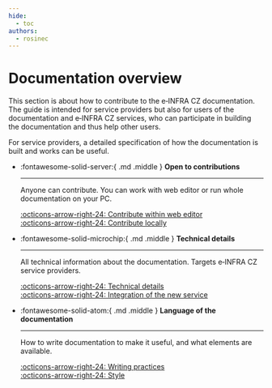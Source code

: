 ```yaml
---
hide:
  - toc
authors:
  - rosinec
---
```

# Documentation overview

This section is about how to contribute to the e&#8209;INFRA&#160;CZ documentation. The guide is intended for service providers but also for users of the documentation and e&#8209;INFRA&#160;CZ services, who can participate in building the documentation and thus help other users.

For service providers, a detailed specification of how the documentation is built and works can be useful.

<div class="grid cards" markdown>

-   :fontawesome-solid-server:{ .md .middle } __Open to contributions__

    ---

    Anyone can contribute. You can work with web editor or run whole documentation on your PC.

    [:octicons-arrow-right-24: Contribute within web editor](../contributing/work-within-gitlab-ui)   
    [:octicons-arrow-right-24: Contribute locally](../contributing/set-up-and-work-localy)      

-   :fontawesome-solid-microchip:{ .md .middle } __Technical details__

    ---

    All technical information about the documentation. Targets e&#8209;INFRA&#160;CZ service providers.

    [:octicons-arrow-right-24: Technical details](../technical-details)   
    [:octicons-arrow-right-24: Integration of the new service](../technical-details/#integration-of-the-new-service)   

-   :fontawesome-solid-atom:{ .md .middle } __Language of the documentation__

    ---

    How to write documentation to make it useful, and what elements are available.

    [:octicons-arrow-right-24: Writing practices](../style-guide/writing-practices)      
    [:octicons-arrow-right-24: Style](../style-guide/style)   


</div>